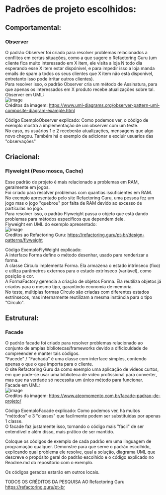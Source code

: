 # Padrões de projeto escolhidos:

## Comportamental:
### Observer 
O padrão Observer foi criado para resolver problemas relacionados a conflitos em certas situações, como a que sugere o Refactoring Guru (um cliente fica muito interessado em X item, ele visita a loja N todo dia esperando esse X item estar dispónivel, e para impedir isso a loja manda emails de spam a todos os seus clientes que X item não está disponível, entretanto isso pode irritar outros clientes).</br>
Para resolver isso, o padrão Observer cria um método de Assinatura, para que apenas os interessados em X produto recebe atualizações sobre tal.</br>
Observer em UML:</br>
![image](https://github.com/user-attachments/assets/f52a1be8-b9d7-4f8c-85ff-b97d6cff811b)</br>
Créditos da imagem: https://www.uml-diagrams.org/observer-pattern-uml-composite-diagram-example.html </br>

Código ExemploObserver explicado: Como podemos ver, o código de exemplo mostra a implementação de um observer com um teste.</br>
No caso, os usuários 1 e 2 receberão atualizações, mensagens que algo novo chegou. Também há o exemplo de adicionar e excluir usuarios das "observações"</br> 

## Criacional:
### Flyweight (Peso mosca, Cache)
Esse padrão de projeto é mais relacionado a problemas em RAM, geralmente em jogos. </br>
Foi criado para resolver problemas com quantias issuficientes em RAM. </br> 
No exemplo apresentado pelo site Refactoring Guru, uma pessoa fez um jogo mas o jogo "quebrou" por falta de RAM devido ao excesso de partículas no jogo. </br>
Para resolver isso, o padrão Flyweight passa o objeto que está dando problemas para métodos específicos que dependem dele. </br>
Flyweight em UML do exemplo apresentado: </br>
![image](https://github.com/user-attachments/assets/83286482-7735-4846-a35d-fcd9ee265860) </br>
Creditos ao Refactoring Guru: https://refactoring.guru/pt-br/design-patterns/flyweight </br>

Código ExemploFlyWeight explicado: </br>
A interface Forma define o método desenhar, usado para renderizar a forma.</br>
A classe Circulo implementa Forma. Ela armazena o estado intrínseco (fixo) e utiliza parâmetros externos para o estado extrínseco (variável), como posição e cor. </br>
A FormaFactory gerencia a criação de objetos Forma. Ela reutiliza objetos já criados para o mesmo tipo, garantindo economia de memória.</br>
No teste, múltiplas formas Círculo são criadas com diferentes estados extrínsecos, mas internamente reutilizam a mesma instância para o tipo "Círculo". </br>

## Estrutural:
### Facade
O padrão facade foi criado para resolver problemas relacionado ao conjunto de amplas bibliotecas/frameworks devido a dificiculdade de compreender e manter tais códigos.</br>
"Facede" / "Fachada" é uma classe com interface simples, contendo apenas o que o que importa para o cliente.</br>
O site Refactoring Guru da como exemplo uma aplicação de videos curtos, em que pode-se usar uma biblioteca de video profissional para converter, mas que na verdade só necessita um único método para funcionar.</br>
Facade em UML:</br>
![image](https://github.com/user-attachments/assets/57b5a37c-bd35-4a71-8544-462910ed45b8)</br>
Creditos da imagem: https://www.ateomomento.com.br/facade-padrao-de-projeto/<br>

Código ExemploFacade explicado: Como podemos ver, há muitos "métodos" e 3 "classes" que facilmente podem ser substituidas por apenas 1 classe.</br>
O facade faz justamente isso, tornando o código mais "fácil" de ser entendível e além disso, mais prático de ser mantido.</br>


Coloque os códigos de exemplo de cada padrão em uma linguagem de programação qualquer. 
Demonstre para que serve o padrão escolhido, explicando qual problema ele resolve, qual a solução, diagrama UML que descreve o propósito geral do padrão escolhido e o código explicado no Readme.md do repositório com o exemplo.

Os códigos gerados estarão em outros locais.

TODOS OS CRÉDITOS DA PESQUISA AO Refactoring Guru </br>
https://refactoring.guru/pt-br
